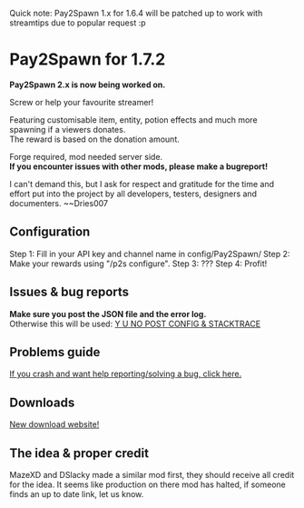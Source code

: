 Quick note: Pay2Spawn 1.x for 1.6.4 will be patched up to work with streamtips due to popular request :p

Pay2Spawn for 1.7.2
===================
<b>Pay2Spawn 2.x is now being worked on.</b>

Screw or help your favourite streamer!

Featuring customisable item, entity, potion effects and much more spawning if a viewers donates.<br>
The reward is based on the donation amount.<br>

Forge required, mod needed server side.<br>
**If you encounter issues with other mods, please make a bugreport!**

I can't demand this, but I ask for respect and gratitude for the time and effort put into the project by all developers, testers, designers and documenters. ~~Dries007

Configuration
-------------
Step 1: Fill in your API key and channel name in config/Pay2Spawn/
Step 2: Make your rewards using "/p2s configure".
Step 3: ???
Step 4: Profit!

Issues & bug reports
-------------------
**Make sure you post the JSON file and the error log.**<br>
Otherwise this will be used: [Y U NO POST CONFIG & STACKTRACE](http://dries007.net/downloads/configAndStacktrace.jpg)

Problems guide
-------------
[If you crash and want help reporting/solving a bug, click here.](https://github.com/CCM-Modding/Pay2Spawn/blob/master/Problems.md)

Downloads
---------
[New download website!](http://dries007.net/ccm/p2s/)

The idea & proper credit
------------------------
MazeXD and DSlacky made a similar mod first, they should receive all credit for the idea.
It seems like production on there mod has halted, if someone finds an up to date link, let us know.

